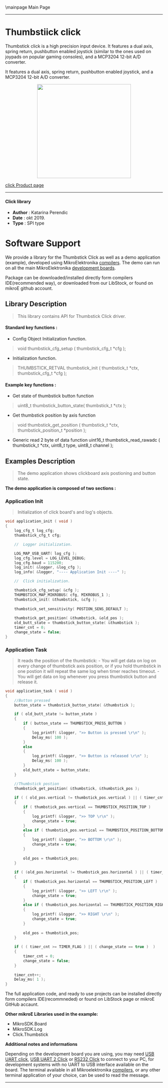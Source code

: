\mainpage Main Page
 
 

---
# Thumbstiick click

Thumbstick click is a high precision input device. It features a dual axis, spring return, pushbutton enabled joystick (similar to the ones used on joypads on popular gaming consoles), and a MCP3204 12-bit A/D converter.

It features a dual axis, spring return, pushbutton enabled joystick, and a MCP3204 12-bit A/D converter.

<p align="center">
  <img src="https://download.mikroe.com/images/click_for_ide/thumbstick_click.png" height=300px>
</p>

[click Product page](https://www.mikroe.com/thumbstick-click)

---

#### Click library 

- **Author**        : Katarina Perendic
- **Date**          : okt 2019.
- **Type**          : SPI type


# Software Support

We provide a library for the Thumbstick Click 
as well as a demo application (example), developed using MikroElektronika 
[compilers](https://shop.mikroe.com/compilers). 
The demo can run on all the main MikroElektronika [development boards](https://shop.mikroe.com/development-boards).

Package can be downloaded/installed directly form compilers IDE(recommended way), or downloaded from our LibStock, or found on mikroE github account. 

## Library Description

> This library contains API for Thumbstick Click driver.

#### Standard key functions :

- Config Object Initialization function.
> void thumbstick_cfg_setup ( thumbstick_cfg_t *cfg ); 
 
- Initialization function.
> THUMBSTICK_RETVAL thumbstick_init ( thumbstick_t *ctx, thumbstick_cfg_t *cfg );

#### Example key functions :

- Get state of thumbstick button function
> uint8_t thumbstick_button_state( thumbstick_t *ctx );
 
- Get thumbstick position by axis function
> void thumbstick_get_position ( thumbstick_t *ctx, thumbstick_position_t *position );

- Generic read 2 byte of data function
uint16_t thumbstick_read_rawadc ( thumbstick_t *ctx, uint8_t type, uint8_t channel );

## Examples Description

> The demo application shows clickboard axis postioning and button state.

**The demo application is composed of two sections :**

### Application Init 

> Initialization of click board's and log's objects.

```c
void application_init ( void )
{
    log_cfg_t log_cfg;
    thumbstick_cfg_t cfg;

    //  Logger initialization.

    LOG_MAP_USB_UART( log_cfg );
    log_cfg.level = LOG_LEVEL_DEBUG;
    log_cfg.baud = 115200;
    log_init( &logger, &log_cfg );
    log_info( &logger, "---- Application Init ----" );

    //  Click initialization.

    thumbstick_cfg_setup( &cfg );
    THUMBSTICK_MAP_MIKROBUS( cfg, MIKROBUS_1 );
    thumbstick_init( &thumbstick, &cfg );
    
    thumbstick_set_sensitivity( POSTION_SENS_DEFAULT );
    
    thumbstick_get_position( &thumbstick, &old_pos );
    old_butt_state = thumbstick_button_state( &thumbstick );
    timer_cnt = 0;
    change_state = false;
}
```

### Application Task


>It reads the position of the thumbstick:
    - You will get data on log on every change of thumbstick axis position, or if you hold 
        thumbstick in one postion it will repeat the same log when timer reaches timeout.
    - You will get data on log whenever you press thumbstick button and release it.

```c
void application_task ( void )
{
    //Button pressed
    button_state = thumbstick_button_state( &thumbstick );

    if ( old_butt_state != button_state )
    {
        if ( button_state == THUMBSTICK_PRESS_BUTTON )
        {
            log_printf( &logger, ">> Button is pressed \r\n" );
            Delay_ms( 100 );
        }
        else
        {
            log_printf( &logger, ">> Button is released \r\n" );
            Delay_ms( 100 );
        }
        old_butt_state = button_state;
    }

    //Thumbstick postion
    thumbstick_get_position( &thumbstick, &thumbstick_pos );
    
    if ( ( old_pos.vertical != thumbstick_pos.vertical ) || ( timer_cnt >= TIMER_FLAG ) )
    {
        if ( thumbstick_pos.vertical == THUMBSTICK_POSITION_TOP )
        {
            log_printf( &logger, ">> TOP \r\n" );
            change_state = true;
        }
        else if ( thumbstick_pos.vertical == THUMBSTICK_POSITION_BOTTOM )
        {
            log_printf( &logger, ">> BOTTOM \r\n" );
            change_state = true;
        }
        
        old_pos = thumbstick_pos;
    }
    
    if ( (old_pos.horizontal != thumbstick_pos.horizontal ) || ( timer_cnt >= TIMER_FLAG )  )
    {
        if ( thumbstick_pos.horizontal == THUMBSTICK_POSITION_LEFT )
        {
            log_printf( &logger, ">> LEFT \r\n" );
            change_state = true;
        }
        else if ( thumbstick_pos.horizontal == THUMBSTICK_POSITION_RIGHT )
        {
            log_printf( &logger, ">> RIGHT \r\n" );
            change_state = true;
        }
        
        old_pos = thumbstick_pos;
    }
    
    if ( ( timer_cnt >= TIMER_FLAG ) || ( change_state == true )  )
    {
        timer_cnt = 0;
        change_state = false;
    }
    
    timer_cnt++;
    Delay_ms( 1 );
}
```

The full application code, and ready to use projects can be  installed directly form compilers IDE(recommneded) or found on LibStock page or mikroE GitHub accaunt.

**Other mikroE Libraries used in the example:** 

- MikroSDK.Board
- MikroSDK.Log
- Click.Thumbstick

**Additional notes and informations**

Depending on the development board you are using, you may need 
[USB UART click](https://shop.mikroe.com/usb-uart-click), 
[USB UART 2 Click](https://shop.mikroe.com/usb-uart-2-click) or 
[RS232 Click](https://shop.mikroe.com/rs232-click) to connect to your PC, for 
development systems with no UART to USB interface available on the board. The 
terminal available in all Mikroelektronika 
[compilers](https://shop.mikroe.com/compilers), or any other terminal application 
of your choice, can be used to read the message.



---
